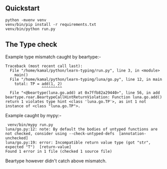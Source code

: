 
## Quickstart

    python -mvenv venv
    venv/bin/pip install -r requirements.txt
    venv/bin/python run.py

## The Type check
Example type mismatch caught by beartype:-

```
Traceback (most recent call last):
  File "/home/kamal/python/learn-typing/run.py", line 3, in <module>
    main()
  File "/home/kamal/python/learn-typing/luna/go.py", line 12, in main
    total: TP = add(1, 2)
                ^^^^^^^^^
  File "<@beartype(luna.go.add) at 0x7ffb82a29440>", line 56, in add
beartype.roar.BeartypeCallHintReturnViolation: Function luna.go.add() return 1 violates type hint <class 'luna.go.TP'>, as int 1 not instance of <class "luna.go.TP">.
```

Example caught by mypy:-

```
 venv/bin/mypy run.py
luna/go.py:12: note: By default the bodies of untyped functions are not checked, consider using --check-untyped-defs  [annotation-unchecked]
luna/go.py:19: error: Incompatible return value type (got "str", expected "T")  [return-value]
Found 1 error in 1 file (checked 1 source file)
```

Beartype however didn't catch above mismatch.
